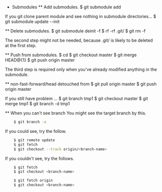 * Submodules
** Add submodules.
$ git submodule add <url-to-remote-repository>

If you git clone parent module and see nothing in submodule directories...
$ git submodule update --init

** Delete submodules.
$ git submodule deinit -f <path-to-submodule>
$ rf -rf .git/<path-to-submodule>
$ git rm -f <path-to-submodule>

The second step might not be needed, because .git/<path-to-submodule>
is likely to be deleted at the first step.

** Push from submodules.
$ cd <path-to-submodule>
$ git checkout master
$ git merge HEAD@{1}
$ git push origin master

The third step is required only when you've already modified anything
in the submodule.


** non-fast-forward/head detouched from
$ git pull origin master
$ git push origin master

If you still have problem ...
$ git branch tmp1
$ git checkout master
$ git merge tmp1
$ git branch -d tmp1


** When you can't see branch
You might see the target branch by this.
```bash
    $ git branch -a
```

If you could see, try the follow.
```bash
    $ git remote update
    $ git fetch
    $ git checkout --track origin/<branch-name>
```

If you couldn't see, try the follows.
```bash
    $ git fetch
    $ git checkout <branch-name>
```
```bash
    $ git fetch origin
    $ git checkout <branch-name>
```
